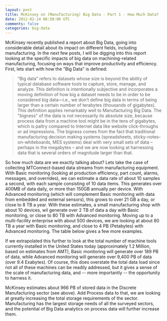 ```yaml
---           
layout: post
title: McKinsey on (Manufacturing) Big Data - Part 1 - How Much Data?
date: 2012-02-14 06:50:00 UTC
comments: false
categories: big-data
---
```


McKinsey recently published a report about Big Data, going into considerable detail about its impact on different fields, including manufacturing. In the next few posts, I will be digging into this report looking at the specific impacts of big data on machining-related manufacturing, focusing on ways that improve productivity and efficiency.
First, lets start with how the "Big Data" is defined:
>“Big data” refers to datasets whose size is beyond the ability of typical database software tools to capture, store, manage, and analyze. This definition is intentionally subjective and incorporates a moving definition of how big a dataset needs to be in order to be considered big data—i.e., we don’t define big data in terms of being larger than a certain number of terabytes (thousands of gigabytes).
This definition applies remarkably well to Manufacturing Big Data. The "bigness" of the data is not necessarily its absolute size, because process data from a machine tool might be in the tens of gigabytes, which is paltry compared to Internet data like website click-throughs or ad impressions. The bigness comes from the fact that traditional manufacturing decision making systems (spreadsheets, sticky-notes-on-whiteboards, MES systems) deal with very small sets of data – perhaps in the megabytes – and we are now looking at harnessing data that is several orders of magnitude larger than that.

So how much data are we exactly talking about? Lets take the case of collecting MTConnect-based data streams from manufacturing equipment. With Basic monitoring (looking at production efficiency, part count, alarms, messages, and overrides), we can estimate a data rate of about 10 samples a second, with each sample consisting of 10 data items. This generates over 400MB of data daily, or more than 150GB annually per device. With Advanced monitoring (which will complement Basic monitoring with data from embedded and external sensors), this grows to over 21 GB a day, or close to 8 TB a year. With these estimates, a small manufacturing shop with about 10 devices, wil generate over 2 TB of data a day with Basic monitoring, or close to 80 TB with Advanced monitoring. Moving up to a multi-facility enterprise with about 500 devices, we are looking at about 80 TB a year with Basic monitoring, and close to 4 PB (Petabytes) with Advanced monitoring. The table below gives a few more examples.

If we extrapolated this further to look at the total number of machine tools currently installed in the United States today (approximately 1.2 Million, based on estimates from AMT), Basic monitoring will generate over 189 PB of data, while Advanced monitoring will generate over 9,400 PB of data (over 9.4 Exabytes). Of course, this does overstate the total data load since not all of these machines can be readily addressed, but it gives a sense of the scale of manufacturing data, and -- more importantly -- the opportunity to harness it.

McKinsey estimates about 966 PB of stored data in the Discrete Manufacturing sector (see above). Add Process data to that, we are looking at greatly increasing the total storage requirements of the sector. Manufacturing has the largest storage needs of all the surveyed sectors, and the potential of Big Data analytics on process data will further increase them.